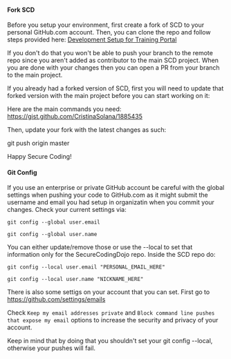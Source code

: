 
#### Fork SCD 

Before you setup your environment, first create a fork of SCD to your personal GitHub.com account. Then, you can clone the repo and follow steps provided here: [Development Setup for Training Portal](https://github.com/trendmicro/SecureCodingDojo/wiki/Development-Setup-for-Training-Portal)

If you don't do that you won't be able to push your branch to the remote repo since you aren't added as contributor to the main SCD project. When you are done with your changes then you can open a PR from your branch to the main project.

If you already had a forked version of SCD, first you will need to update that forked version with the main project before you can start working on it: 

Here are the main commands you need: 
https://gist.github.com/CristinaSolana/1885435

Then, update your fork with the latest changes as such: 

git push origin master

Happy Secure Coding!

#### Git Config 

If you use an enterprise or private GitHub account be careful with the global settings when pushing your code to GitHub.com as it might submit the username and email you had setup in organizatin when you commit your changes. Check your current settings via:

`git config --global user.email`

`git config --global user.name`

You can either update/remove those or use the --local to set that information only for the SecureCodingDojo repo. Inside the SCD repo do: 

`git config --local user.email "PERSONAL_EMAIL_HERE"`

`git config --local user.name "NICKNAME_HERE"`

There is also some settigs on your account that you can set. First go to https://github.com/settings/emails

Check `Keep my email addresses private` and `Block command line pushes that expose my email` options to increase the security and privacy of your account.

Keep in mind that by doing that you shouldn't set your git config --local, otherwise your pushes will fail.